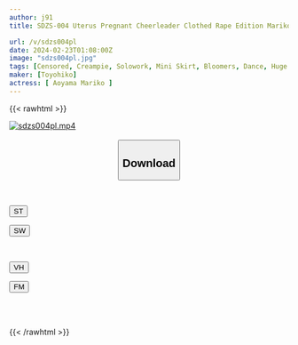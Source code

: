 ```yaml
---
author: j91
title: SDZS-004 Uterus Pregnant Cheerleader Clothed Rape Edition Mariko Aoyama

url: /v/sdzs004pl
date: 2024-02-23T01:08:00Z
image: "sdzs004pl.jpg"
tags: [Censored, Creampie, Solowork, Mini Skirt, Bloomers, Dance, Huge Butt	]
maker: [Toyohiko]
actress: [ Aoyama Mariko ]
---
```



{{< rawhtml >}}

<div class="video" data-videoid="lkkO499mXJtZ3P">
    <a href="javascript:;">
        <img src="/v/sdzs004pl/sdzs004pl.jpg" width="WIDTH" height="HEIGHT" alt="sdzs004pl.mp4" loading="lazy">
    </a>
</div>

<script type="text/javascript" src="https://j91.asia/asset/on-demand-st.js"></script>

<br>
  <link rel="stylesheet" href="https://j91.asia/asset/bs5.css">
  
  <center>
  <button class="btn btn-primary" type="button" data-bs-toggle="collapse" data-bs-target=".multi-collapse" aria-expanded="false" aria-controls="multiCollapseExample1 multiCollapseExample2"><h2>Download</h2></button></center>
</p>
<div class="row">
  <div class="col">
    <div class="collapse multi-collapse" id="multiCollapseExample1">
      <div class="card card-body">
	      	      <br>
<div class="buttons">  
<p><a href="https://streamtape.to/v/lkkO499mXJtZ3P" target="_blank"><button class="btn-hover color-3"><i class="fa fa-download"></i> ST</button></a></p>
<p><a href="https://cdnwish.com/2007ujvh7lbm" target="_blank"><button class="btn-hover color-2"><i class="fa fa-download"></i> SW</button></a></p></div>
    </div>
  </div>
</div>
  <div class="col">
    <div class="collapse multi-collapse" id="multiCollapseExample2">
      <div class="card card-body">
	      <br>
<div class="buttons">
<p><a href="javascript:;"><button class="btn-hover color-9"><i class="fa fa-download"></i> VH</button></a></p>
<p><a href="javascript:;"><button class="btn-hover color-8"><i class="fa fa-download"></i> FM</button></a></p></div>
<br><br>
      </div>
    </div>
  </div>
</div>

{{< /rawhtml >}}